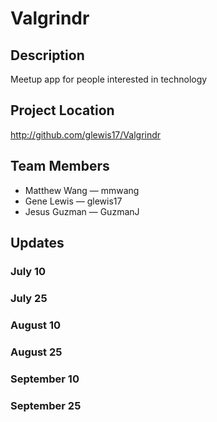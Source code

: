 # Valgrindr

## Description

Meetup app for people interested in technology

## Project Location

http://github.com/glewis17/Valgrindr

## Team Members

- Matthew Wang — mmwang
- Gene Lewis — glewis17
- Jesus Guzman — GuzmanJ

## Updates

### July 10

### July 25

### August 10

### August 25

### September 10

### September 25
